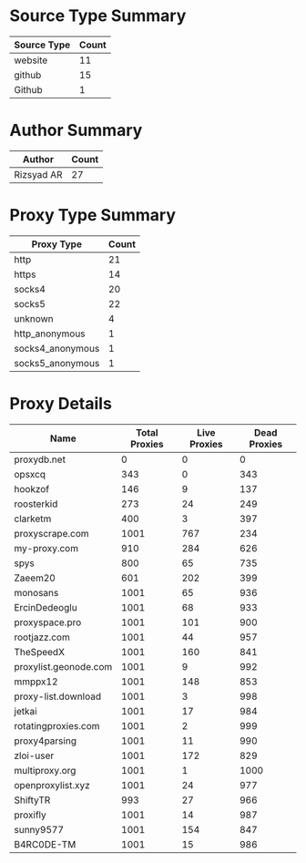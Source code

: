 # Source Type Summary

| Source Type | Count |
|-------------|-------|
| website | 11 |
| github | 15 |
| Github | 1 |


# Author Summary

| Author | Count |
|--------|-------|
| Rizsyad AR | 27 |


# Proxy Type Summary

| Proxy Type | Count |
|------------|-------|
| http | 21 |
| https | 14 |
| socks4 | 20 |
| socks5 | 22 |
| unknown | 4 |
| http_anonymous | 1 |
| socks4_anonymous | 1 |
| socks5_anonymous | 1 |


# Proxy Details

| Name | Total Proxies | Live Proxies | Dead Proxies |
|------|---------------|--------------|---------------|
| proxydb.net | 0 | 0 | 0 |
| opsxcq | 343 | 0 | 343 |
| hookzof | 146 | 9 | 137 |
| roosterkid | 273 | 24 | 249 |
| clarketm | 400 | 3 | 397 |
| proxyscrape.com | 1001 | 767 | 234 |
| my-proxy.com | 910 | 284 | 626 |
| spys | 800 | 65 | 735 |
| Zaeem20 | 601 | 202 | 399 |
| monosans | 1001 | 65 | 936 |
| ErcinDedeoglu | 1001 | 68 | 933 |
| proxyspace.pro | 1001 | 101 | 900 |
| rootjazz.com | 1001 | 44 | 957 |
| TheSpeedX | 1001 | 160 | 841 |
| proxylist.geonode.com | 1001 | 9 | 992 |
| mmppx12 | 1001 | 148 | 853 |
| proxy-list.download | 1001 | 3 | 998 |
| jetkai | 1001 | 17 | 984 |
| rotatingproxies.com | 1001 | 2 | 999 |
| proxy4parsing | 1001 | 11 | 990 |
| zloi-user | 1001 | 172 | 829 |
| multiproxy.org | 1001 | 1 | 1000 |
| openproxylist.xyz | 1001 | 24 | 977 |
| ShiftyTR | 993 | 27 | 966 |
| proxifly | 1001 | 14 | 987 |
| sunny9577 | 1001 | 154 | 847 |
| B4RC0DE-TM | 1001 | 15 | 986 |

